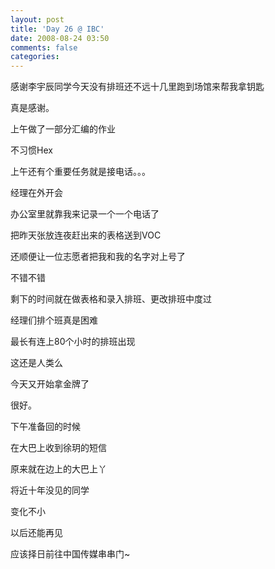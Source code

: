 ```yaml
---
layout: post
title: 'Day 26 @ IBC'
date: 2008-08-24 03:50
comments: false
categories: 
---
```

    

感谢李宇辰同学今天没有排班还不远十几里跑到场馆来帮我拿钥匙

真是感谢。

上午做了一部分汇编的作业

不习惯Hex

上午还有个重要任务就是接电话。。。

经理在外开会

办公室里就靠我来记录一个一个电话了

把昨天张放连夜赶出来的表格送到VOC

还顺便让一位志愿者把我和我的名字对上号了

不错不错

剩下的时间就在做表格和录入排班、更改排班中度过

经理们排个班真是困难

最长有连上80个小时的排班出现

这还是人类么

今天又开始拿金牌了

很好。

下午准备回的时候

在大巴上收到徐玥的短信

原来就在边上的大巴上丫

将近十年没见的同学

变化不小

以后还能再见

应该择日前往中国传媒串串门~
